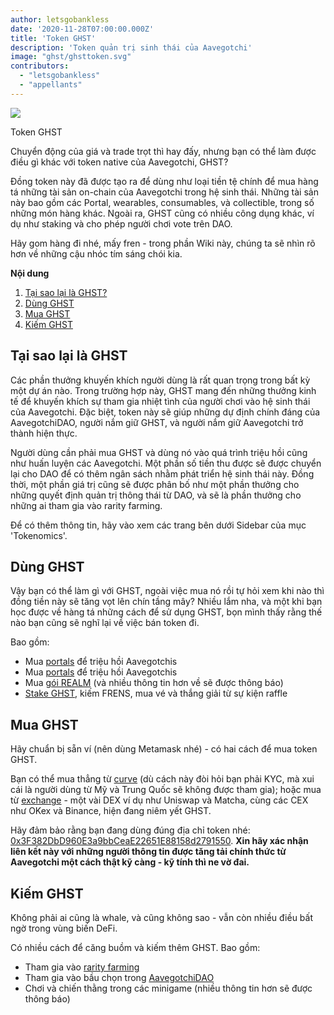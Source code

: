 ```yaml
---
author: letsgobankless
date: '2020-11-28T07:00:00.000Z'
title: 'Token GHST'
description: 'Token quản trị sinh thái của Aavegotchi'
image: "ghst/ghsttoken.svg"
contributors:
  - "letsgobankless"
  - "appellants"
---
```


<div class="headerImageContainer">
<img class="headerImage" src="/ghst/ghst.gif">
<p class="headerImageText">Token GHST</p>
</div>

Chuyển động của giá và trade trọt thì hay đấy, nhưng bạn có thể làm được điều gì khác với token native của Aavegotchi, GHST?

Đồng token này đã được tạo ra để dùng như loại tiền tệ chính để mua hàng tá những tài sản on-chain của Aavegotchi trong hệ sinh thái. Những tài sản này bao gồm các Portal, wearables, consumables, và collectible, trong số những món hàng khác. Ngoài ra, GHST cũng có nhiều công dụng khác, ví dụ như staking và cho phép người chơi vote trên DAO.

Hãy gom hàng đi nhé, mấy fren - trong phần Wiki này, chúng ta sẽ nhìn rõ hơn về những cậu nhóc tím sáng chói kia.

<div class="contentsBox">

**Nội dung**

<ol>
<li><a href=#why-ghst>Tại sao lại là GHST?</a></li>
<li><a href=#using-ghst>Dùng GHST</a></li>
<li><a href=#buying-ghst>Mua GHST</a></li>
<li><a href=#earning-ghst>Kiếm GHST</a></li>
</ol>

</div>

## Tại sao lại là GHST
Các phần thưởng khuyến khích người dùng là rất quan trọng trong bất kỳ một dự án nào. Trong trường hợp này, GHST mang đến những thưởng kinh tế để khuyến khích sự tham gia nhiệt tình của người chơi vào hệ sinh thái của Aavegotchi. Đặc biệt, token này sẽ giúp những dự định chính đáng của AavegotchiDAO, người nắm giữ GHST, và người nắm giữ Aavegotchi trở thành hiện thực.

Người dùng cần phải mua GHST và dùng nó vào quá trình triệu hồi cũng như huấn luyện các Aavegotchi. Một phần số tiền thu được sẽ được chuyển lại cho DAO để có thêm ngân sách nhằm phát triển hệ sinh thái này. Đồng thời, một phần giá trị cũng sẽ được phân bố như một phần thưởng cho những quyết định quản trị thông thái từ DAO, và sẽ là phần thưởng cho những ai tham gia vào rarity farming.

Để có thêm thông tin, hãy vào xem các trang bên dưới Sidebar của mục 'Tokenomics'.

## Dùng GHST
Vậy bạn có thể làm gì với GHST, ngoài việc mua nó rồi tự hỏi xem khi nào thì đồng tiền này sẽ tăng vọt lên chín tầng mây? Nhiều lắm nha, và một khi bạn học được về hàng tá những cách để sử dụng GHST, bọn mình thấy rằng thế nào bạn cũng sẽ nghĩ lại về việc bán token đi.

Bao gồm:

* Mua [portals](https://wiki.aavegotchi.com/portals) để triệu hồi Aavegotchis
* Mua [portals](https://wiki.aavegotchi.com/wearables) để triệu hồi Aavegotchis
* Mua [gói REALM](https://wiki.aavegotchi.com/metaverse) (và nhiều thông tin hơn về sẽ được thông báo)
* [Stake GHST](https://wiki.aavegotchi.com/en/staking), kiếm FRENS, mua vé và thắng giải từ sự kiện raffle

## Mua GHST
Hãy chuẩn bị sẵn ví (nên dùng Metamask nhé) - có hai cách để mua token GHST.

Bạn có thể mua thẳng từ [curve](https://aavegotchi.com/curve) (dù cách này đòi hỏi bạn phải KYC, mà xui cái là người dùng từ Mỹ và Trung Quốc sẽ không được tham gia); hoặc mua từ [exchange](https://www.coingecko.com/en/coins/aavegotchi#markets) - một vài DEX ví dụ như Uniswap và Matcha, cùng các CEX như OKex và Binance, hiện đang niêm yết GHST.

Hãy đảm bảo rằng bạn đang dùng đúng địa chỉ token nhé: [0x3F382DbD960E3a9bbCeaE22651E88158d2791550](https://etherscan.io/token/0x3F382DbD960E3a9bbCeaE22651E88158d2791550). **Xin hãy xác nhận liên kết này với những người thông tin được tăng tải chính thức từ Aavegotchi một cách thật kỹ càng - kỹ tính thì ne vờ đai.**

## Kiếm GHST
Không phải ai cũng là whale, và cũng không sao - vẫn còn nhiều điều bất ngờ trong vùng biến DeFi.

Có nhiều cách để căng buồm và kiếm thêm GHST. Bao gồm:

* Tham gia vào [rarity farming](https://wiki.aavegotchi.com/en/rarity-farming)
* Tham gia vào bầu chọn trong [AavegotchiDAO](https://wiki.aavegotchi.com/en/dao)
* Chơi và chiến thằng trong các minigame (nhiều thông tin hơn sẽ được thông báo)




